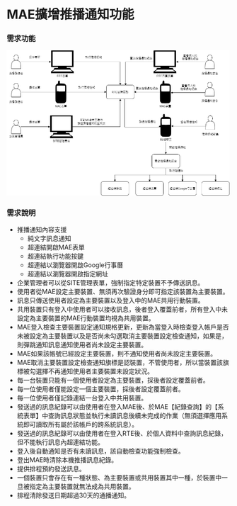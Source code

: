 # MAE擴增推播通知功能

### <div id="requirement">需求功能</div>

![Alt pushmessage](./img/pushmessage.png)

### <div id="requirement">需求說明</div>
* 推播通知內容支援
    * 純文字訊息通知
    * 超連結開啟MAE表單
    * 超連結執行功能按鍵
    * 超連結以瀏覽器開啟Google行事曆
    * 超連結以瀏覽器開啟指定網址
* 企業管理者可以從SITE管理表單，強制指定特定裝置不予傳送訊息。
* 使用者從MAE設定主要裝置、無須再次驗證身分即可指定該裝置為主要裝置。
* 訊息只傳送使用者設定為主要裝置以及登入中的MAE共用行動裝置。
* 共用裝置只有登入中使用者可以接收訊息，後者登入覆蓋前者，所有登入中未設定為主要裝置的MAE行動裝置均視為共用裝置。
* MAE登入檢查主要裝置設定通知規格更新，更新為當登入時檢查登入帳戶是否未被設定為主要裝置以及是否尚未勾選取消主要裝置設定檢查通知，如果是，則彈跳通知訊息通知使用者尚未設定主要裝置。
* MAE如果該帳號已經設定主要裝置，則不通知使用者尚未設定主要裝置。
* MAE取消主要裝置設定檢查通知旗標是認裝置，不管使用者，所以當裝置該旗標被勾選擇不再通知使用者主要裝置未設定狀況。
* 每一台裝置只能有一個使用者設定為主要裝置，採後者設定覆蓋前者。
* 每一位使用者僅能設定一個主要裝置，採後者設定覆蓋前者。
* 每一位使用者僅記錄連結一台登入中共用裝置。
* 發送過的訊息紀錄可以由使用者在登入MAE後、於MAE【紀錄查詢】的【系統表單】中查詢訊息狀態並執行未讀訊息後續未完成的作業（無須選擇應用系統即可讀取所有屬於該帳戶的跨系統訊息）。
* 發送過的訊息紀錄可以由使用者在登入RTE後、於個人資料中查詢訊息紀錄，但不能執行訊息內超連結功能。
* 登入後自動通知是否有未讀訊息，該自動檢查功能強制檢查。
* 登出MAE時清除本機推播訊息紀錄。
* 提供排程預約發送訊息。
* 一個裝置只會存在有一種狀態、為主要裝置或共用裝置其中一種，於裝置中一旦被指定為主要裝置就無法成為共用裝置。
* 排程清除發送日期超過30天的通播通知。